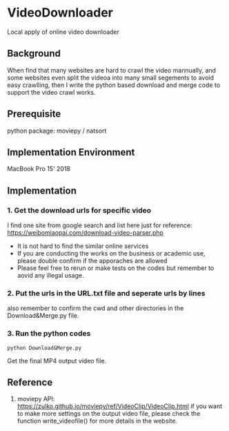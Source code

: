 # VideoDownloader
Local apply of online video downloader

## Background
When find that many websites are hard to crawl the video mannually, and some websites even split the videoa into many small segements to avoid easy crawlling, then I write the python based download and merge code to support the video crawl works.

## Prerequisite
python package: moviepy / natsort

## Implementation Environment
MacBook Pro 15' 2018

## Implementation
### 1. Get the download urls for specific video
I find one site from google search and list here just for reference:
https://weibomiaopai.com/download-video-parser.php

* It is not hard to find the similar online services
* If you are conducting the works on the business or academic use, please double confirm if the apporaches are allowed 
* Please feel free to rerun or make tests on the codes but remember to aovid any illegal usage.

### 2. Put the urls in the URL.txt file and seperate urls by lines
also remember to confirm the cwd and other directories in the Download&Merge.py file.

### 3. Run the python codes
```
python Download&Merge.py
```

Get the final MP4 output video file.

## Reference
1. moviepy API: https://zulko.github.io/moviepy/ref/VideoClip/VideoClip.html
if you want to make more settings on the output video file, please check the function write_videofile() for more details in the website.
